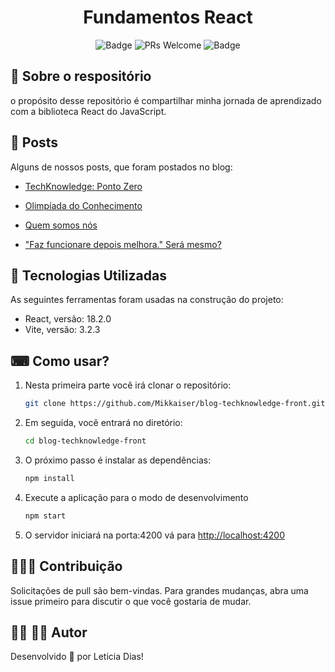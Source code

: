 <h1  align="center">Fundamentos React</h1>

<div align="center">

![Badge](https://img.shields.io/badge/Study-React-%2361dafb?style=flat-square&logo=ghost)
![PRs Welcome](https://img.shields.io/badge/PRs-welcome-brightgreen.svg?style=flat-square)
![Badge](https://img.shields.io/github/license/Mikkaiser/blog-techknowledge-front?style=flat-square)

</div>

## 📖 Sobre o respositório

<p>
    o propósito desse repositório é compartilhar minha jornada de aprendizado com a biblioteca React do JavaScript.
</p>

## 📝 Posts

<p>Alguns de nossos posts, que foram postados no blog:</p>

- <a href="https://blog-techknowledge-front.web.app/posts/techknowledge-ponto-zero">TechKnowledge: Ponto Zero</a>

- <a href="https://blog-techknowledge-front.web.app/posts/olimpiada-do-conhecimento">Olimpíada do Conhecimento</a>

- <a href="https://blog-techknowledge-front.web.app/posts/quem-somos-nos">Quem somos nós</a>

- <a href="https://blog-techknowledge-front.web.app/posts/quem-somos-nos">"Faz funcionare depois melhora." Será mesmo?</a>

## 📌 Tecnologias Utilizadas

<p>As seguintes ferramentas foram usadas na construção do projeto:</p>

- React, versão: 18.2.0
- Vite, versão: 3.2.3

## ⌨ Como usar?

1. Nesta primeira parte você irá clonar o repositório:

   ```bash
   git clone https://github.com/Mikkaiser/blog-techknowledge-front.git

   ```

2. Em seguida, você entrará no diretório:
   ```bash
   cd blog-techknowledge-front
   ```
3. O próximo passo é instalar as dependências:

   ```bash
   npm install
   ```

4. Execute a aplicação para o modo de desenvolvimento
   ```bash
   npm start
   ```
5. O servidor iniciará na porta:4200 vá para <http://localhost:4200>

## 🧑‍🚀🚀 Contribuição

<p>Solicitações de pull são bem-vindas. Para grandes mudanças, abra uma issue primeiro para discutir o que você gostaria de mudar.</p>

## 👨‍💻 👩‍💻 Autor

<p>Desenvolvido 💜 por Leticia Dias!</p>
